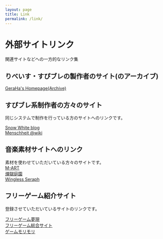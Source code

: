```yaml
---
layout: page
title: Link
permalink: /link/
---
```


# 外部サイトリンク
関連サイトなどへの一方的なリンク集

## りべいす・すぴブレの製作者のサイト(のアーカイブ)
[GeraHa's Homepage(Archive)](http://web.archive.org/web/20090203061951/http://geroha.ld.infoseek.co.jp:80/main/index.html)

## すぴブレ系制作者の方々のサイト
同じシステムで制作を行っている方のサイトへのリンクです。

[Snow White blog](http://blog.livedoor.jp/ririlseal/)  
[Menschheit @wiki](https://www50.atwiki.jp/menatwiki/)  

## 音楽素材サイトへのリンク
素材を使わせていただいている方々のサイトです。  
[M-ART](http://mart.kitunebi.com/)  
[煉獄庭園](http://www.rengoku-teien.com/)  
[Wingless Seraph](https://wingless-seraph.net/)  

## フリーゲーム紹介サイト
登録させていただいているサイトのリンクです。

[フリーゲーム夢現](https://freegame-mugen.jp/)  
[フリーゲーム総合サイト](http://f-game.jp/)  
[ゲームモリモリ](https://www.gamemorimori.com/)  




